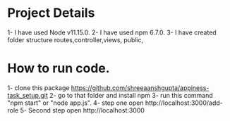 # Project Details
1- I have used Node v11.15.0.
2- I have used npm 6.7.0.
3- I have created folder structure routes,controller,views, public,
# How to run code.
1- clone this package https://github.com/shreeaanshgupta/appiness-task_setup.git
2- go to that folder and install npm
3- run this command "npm start" or "node app.js".
4- step one open http://localhost:3000/add-role 
5- Second step open http://localhost:3000 


